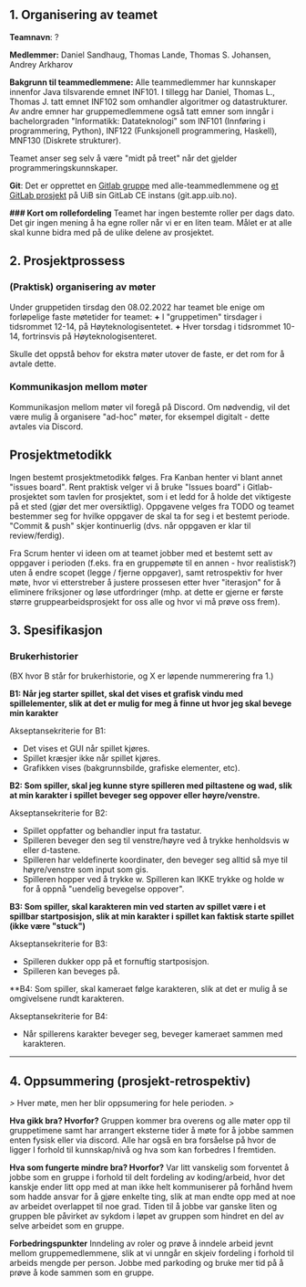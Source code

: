 ## 1. Organisering av teamet

**Teamnavn**: ?

**Medlemmer:** Daniel Sandhaug, Thomas Lande, Thomas S. Johansen, Andrey Arkharov

**Bakgrunn til teammedlemmene:**
Alle teammedlemmer har kunnskaper innenfor Java tilsvarende emnet INF101. I tillegg har Daniel, Thomas L., Thomas J. tatt emnet INF102 som omhandler algoritmer og datastrukturer. Av andre emner har gruppemedlemmene også tatt emner som inngår i bachelorgraden "Informatikk: Datateknologi" som INF101 (Innføring i programmering, Python), INF122 (Funksjonell programmering, Haskell), MNF130 (Diskrete strukturer).

Teamet anser seg selv å være "midt på treet" når det gjelder programmeringskunnskaper.

**Git**:
Det er opprettet en [Gitlab gruppe](https://git.app.uib.no/group-4-team-2) med alle-teammedlemmene og [et GitLab prosjekt](https://git.app.uib.no/group-4-team-2/oblig) på UiB sin GitLab CE instans (git.app.uib.no).

**### Kort om rollefordeling**
Teamet har ingen bestemte roller per dags dato. Det gir ingen mening å ha egne roller når vi er en liten team. Målet er at alle skal kunne bidra med på de ulike delene av prosjektet.


## 2. Prosjektprossess

### (Praktisk) organisering av møter
Under gruppetiden tirsdag den 08.02.2022 har teamet ble enige om forløpelige faste møtetider for teamet:
**+** I "gruppetimen" tirsdager i tidsrommet 12-14, på Høyteknologisentetet.
**+** Hver torsdag i tidsrommet 10-14, fortrinsvis på Høyteknologisenteret.

Skulle det oppstå behov for ekstra møter utover de faste, er det rom for å avtale dette.


### Kommunikasjon mellom møter
Kommunikasjon mellom møter vil foregå på Discord. Om nødvendig, vil det være mulig å organisere "ad-hoc" møter, for eksempel digitalt - dette avtales via Discord.

## Prosjektmetodikk
Ingen bestemt prosjektmetodikk følges. Fra Kanban henter vi blant annet "issues board". Rent praktisk velger vi å bruke "Issues board" i Gitlab-prosjektet som tavlen for prosjektet, som i et ledd for å holde det viktigeste på et sted (gjør det mer oversiktlig). Oppgavene velges fra TODO og teamet bestemmer seg for hvilke oppgaver de skal ta for seg i et bestemt periode. "Commit & push" skjer kontinuerlig (dvs. når oppgaven er klar til review/ferdig).

Fra Scrum henter vi ideen om at teamet jobber med et bestemt sett av oppgaver i perioden (f.eks. fra en gruppemøte til en annen - hvor realistisk?) uten å endre scopet (legge / fjerne oppgaver), samt retrospektiv for hver møte, hvor vi etterstreber å justere prossesen etter hver "iterasjon" for å eliminere friksjoner og løse utfordringer (mhp. at dette er gjerne er første større gruppearbeidsprosjekt for oss alle og hvor vi må prøve oss frem).


## 3. Spesifikasjon

### Brukerhistorier
(BX hvor B står for brukerhistorie, og X er løpende nummerering fra 1.)

**B1: Når jeg starter spillet, skal det vises et grafisk vindu med spillelementer, slik at det er mulig for meg å finne ut hvor jeg skal bevege min karakter**

Akseptansekriterie for B1:

- Det vises et GUI når spillet kjøres.
- Spillet kræsjer ikke når spillet kjøres.
- Grafikken vises (bakgrunnsbilde, grafiske elementer, etc).


**B2: Som spiller, skal jeg kunne styre spilleren med piltastene og wad, slik at min karakter i spillet beveger seg oppover eller høyre/venstre.**

Akseptansekriterie for B2:

- Spillet oppfatter og behandler input fra tastatur.
- Spilleren beveger den seg til venstre/høyre ved å trykke henholdsvis w eller d-tastene.
- Spilleren har veldefinerte koordinater, den beveger seg alltid så mye til høyre/venstre som input som gis.
- Spilleren hopper ved å trykke w. Spilleren kan IKKE trykke og holde w for å oppnå "uendelig bevegelse oppover".

**B3: Som spiller, skal karakteren min ved starten av spillet være i et spillbar startposisjon, slik at min karakter i spillet kan faktisk starte spillet (ikke være "stuck")**

Akseptansekriterie for B3:
- Spilleren dukker opp på et fornuftig startposisjon.
- Spilleren kan beveges på.

**B4: Som spiller, skal kameraet følge karakteren, slik at det er mulig å se omgivelsene rundt karakteren.

Akseptansekriterie for B4:
- Når spillerens karakter beveger seg, beveger kameraet sammen med karakteren.
****




## 4. Oppsummering (prosjekt-retrospektiv)
*>* Hver møte, men her blir oppsumering for hele perioden.
*>*

**Hva gikk bra? Hvorfor?**
Gruppen kommer bra overens og alle møter opp til gruppetimene samt har arrangert eksterne tider å møte for å jobbe sammen enten fysisk eller via discord. Alle har også en bra forsåelse på hvor de ligger I forhold til kunnskap/nivå og hva som kan forbedres I fremtiden.

**Hva som fungerte mindre bra? Hvorfor?**
Var litt vanskelig som forventet å jobbe som en gruppe i forhold til delt fordeling av koding/arbeid, hvor det kanskje ender litt opp med at man ikke helt kommuniserer på forhånd hvem som hadde ansvar for å gjøre enkelte ting, slik at man endte opp med at noe av arbeidet overlappet til noe grad. Tiden til å jobbe var ganske liten og gruppen ble påvirket av sykdom i løpet av gruppen som hindret en del av selve arbeidet som en gruppe.

**Forbedringspunkter**
Inndeling av roler og prøve å inndele arbeid jevnt mellom gruppemedlemmene, slik at vi unngår en skjeiv fordeling i forhold til arbeids mengde per person. Jobbe med parkoding og bruke mer tid på å prøve å kode sammen som en gruppe.
